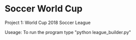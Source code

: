 # Soccer World Cup
Project 1: World Cup 2018 Soccer League 

Useage:
To run the program type "python league_builder.py"

